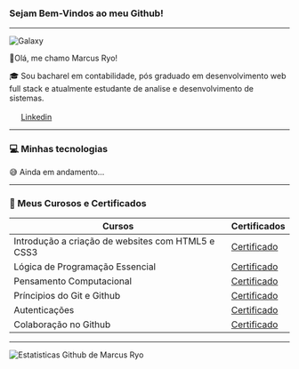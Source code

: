 ### Sejam Bem-Vindos ao meu Github!

----------------

![Galaxy](https://steamuserimages-a.akamaihd.net/ugc/291978765890219786/138693388B54721058C586246F64093251908886/?imw=5000&imh=5000&ima=fit&impolicy=Letterbox&imcolor=%23000000&letterbox=false)

🌟Olá, me chamo Marcus Ryo!

🎓 Sou bacharel em contabilidade, pós graduado em desenvolvimento web full stack e atualmente estudante de analise e desenvolvimento de sistemas.

<img src="https://cdn.jsdelivr.net/gh/devicons/devicon@latest/icons/linkedin/linkedin-original.svg" width="17px" /> [Linkedin](https://www.linkedin.com/public-profile/settings?trk=d_flagship3_profile_self_view_public_profile)

-------------------

### 💻 Minhas tecnologias

😅 Ainda em andamento...

--------------------

### 📝 Meus Curosos e Certificados

| Cursos | Certificados |
| ------ | ------------ |
| Introdução a criação de websites com HTML5 e CSS3 | [Certificado](https://www.dio.me/certificate/3C61C3B0/share) |
| Lógica de Programação Essencial | [Certificado](https://www.dio.me/certificate/AKLFXRK2/share) |
| Pensamento Computacional | [Certificado](https://www.dio.me/certificate/J5U4HAM2/share) |
| Príncipios do Git e Github | [Certificado](https://www.dio.me/certificate/PNE9QBP7/share) |
| Autenticações | [Certificado](https://www.dio.me/certificate/LWBDFQR0/share) |
| Colaboração no Github | [Certificado](https://www.dio.me/certificate/FELOWU5M/share) |

----------------------

![Estatisticas Github de Marcus Ryo](https://github-readme-stats.vercel.app/api?username=marcusryo&show_icons=true&theme=tokyonight)

